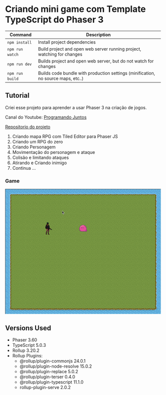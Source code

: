 # Criando mini game com Template TypeScript do Phaser 3

| Command | Description |
|---------|-------------|
| `npm install` | Install project dependencies |
| `npm run watch` | Build project and open web server running project, watching for changes |
| `npm run dev` | Builds project and open web server, but do not watch for changes |
| `npm run build` | Builds code bundle with production settings (minification, no source maps, etc..) |

## Tutorial
 Criei esse projeto para aprender a usar Phaser 3 na criação de jogos.

 Canal do Youtube: [Programando Juntos](https://www.youtube.com/watch?v=xmVvY3S5bC4&list=PLA_KBeWRlh0RJOs8DMtg8bKA_Pw_nk-MF&ab_channel=ProgramandoJuntos)

 [Repositorio do projeto](https://github.com/LeandroVCastro/rpg-phaser)

  1) Criando mapa RPG com Tiled Editor para Phaser JS
  2) Criando um RPG do zero
  3) Criando Personagem
  4) Movimentação do personagem e ataque 
  5) Colisão e limitando ataques
  6) Atirando e Criando inimigo 
  7) Continua ...



### Game
![alt text](screenshot.gif)

## Versions Used

* Phaser 3.60
* TypeScript 5.0.3
* Rollup 3.20.2
* Rollup Plugins:
  * @rollup/plugin-commonjs 24.0.1
  * @rollup/plugin-node-resolve 15.0.2
  * @rollup/plugin-replace 5.0.2
  * @rollup/plugin-terser 0.4.0
  * @rollup/plugin-typescript 11.1.0
  * rollup-plugin-serve 2.0.2
